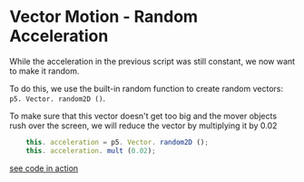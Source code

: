 # Vector Motion - Random Acceleration

While the acceleration in the previous script was still constant, we now want to make it random.

To do this, we use the built-in random function to create random vectors: ` p5. Vector. random2D ()`.

To make sure that this vector doesn't get too big and the mover objects rush over the screen, we will reduce the vector by multiplying it by 0.02

```js
    this. acceleration = p5. Vector. random2D ();
    this. acceleration. mult (0.02);
```


[see code in action](index.html)